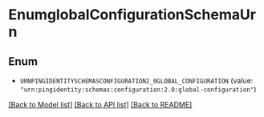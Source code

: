 # EnumglobalConfigurationSchemaUrn

## Enum


* `URNPINGIDENTITYSCHEMASCONFIGURATION2_0GLOBAL_CONFIGURATION` (value: `"urn:pingidentity:schemas:configuration:2.0:global-configuration"`)


[[Back to Model list]](../README.md#documentation-for-models) [[Back to API list]](../README.md#documentation-for-api-endpoints) [[Back to README]](../README.md)



